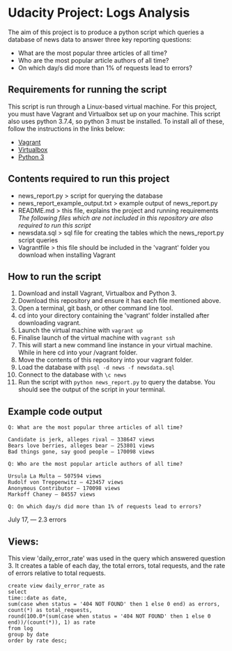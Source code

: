 # Udacity Project: Logs Analysis

The aim of this project is to produce a python script which queries a database of news data to answer three key reporting questions: 
* What are the most popular three articles of all time?
* Who are the most popular article authors of all time?
* On which day/s did more than 1% of requests lead to errors?

## Requirements for running the script

This script is run through a Linux-based virtual machine. For this project, you must have Vagrant and Virtualbox set up on your machine. This script also uses python 3.7.4, so python 3 must be installed. To install all of these, follow the instructions in the links below:

* [Vagrant](https://www.vagrantup.com/downloads.html)
* [Virtualbox](https://www.virtualbox.org/wiki/Download_Old_Builds_5_1)
* [Python 3](https://www.python.org/downloads/)

## Contents required to run this project
* news_report.py > script for querying the database
* news_report_example_output.txt > example output of news_report.py
* README.md > this file, explains the project and running requirements
_The following files which are not included in this repository are also required to run this script_
* newsdata.sql > sql file for creating the tables which the news_report.py script queries
* Vagrantfile > this file should be included in the 'vagrant' folder you download when installing Vagrant

## How to run the script

1. Download and install Vagrant, Virtualbox and Python 3.
2. Download this repository and ensure it has each file mentioned above.
3. Open a terminal, git bash, or other command line tool.
4. cd into your directory containing the 'vagrant' folder installed after downloading vagrant.
5. Launch the virtual machine with `vagrant up`
6. Finalise launch of the virtual machine with `vagrant ssh`
7. This will start a new command line instance in your virtual machine. While in here cd into your /vagrant folder.
8. Move the contents of this repository into your vagrant folder.
9. Load the database with `psql -d news -f newsdata.sql`
10. Connect to the database with `\c news`
11. Run the script with `python news_report.py` to query the databse. You should see the output of the script in your terminal.

## Example code output

```
Q: What are the most popular three articles of all time?

Candidate is jerk, alleges rival — 338647 views
Bears love berries, alleges bear — 253801 views
Bad things gone, say good people — 170098 views

Q: Who are the most popular article authors of all time?

Ursula La Multa — 507594 views
Rudolf von Treppenwitz — 423457 views
Anonymous Contributor — 170098 views
Markoff Chaney — 84557 views

Q: On which day/s did more than 1% of requests lead to errors?
```

July 17, — 2.3 errors

## Views:

This view 'daily_error_rate' was used in the query which answered question 3. It creates a table of each day, the total errors, total requests, and the rate of errors relative to total requests.

```
create view daily_error_rate as 
select 
time::date as date,
sum(case when status = '404 NOT FOUND' then 1 else 0 end) as errors,
count(*) as total_requests,
round(100.0*(sum(case when status = '404 NOT FOUND' then 1 else 0 end))/(count(*)), 1) as rate
from log
group by date
order by rate desc;
```
